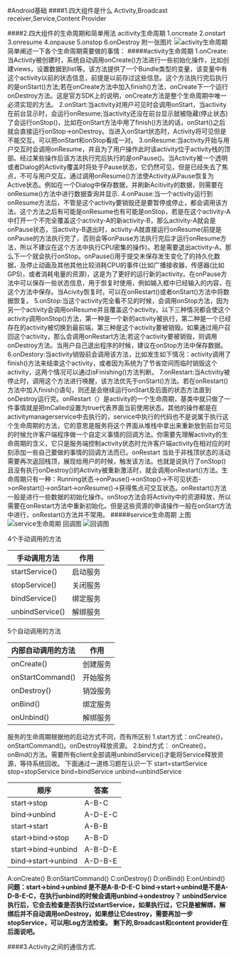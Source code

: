 #Android基础
####1.四大组件是什么
Activity,Broadcast receiver,Service,Content Provider

####2.四大组件的生命周期和简单用法
acitivity生命周期
1.oncreate
2.onstart
3.onresume
4.onpause
5.onstop
6.onDestroy
附一张图片
![activity生命周期](http://img.blog.csdn.net/20160717151833576?watermark/2/text/aHR0cDovL2Jsb2cuY3Nkbi5uZXQv/font/5a6L5L2T/fontsize/400/fill/I0JBQkFCMA==/dissolve/70/gravity/SouthEast)
简单阐述一下各个生命周期需要做的事情：
#####activity生命周期
1.onCreate:当Activity被创建时，系统自动调用onCreate()方法进行一些初始化操作，比如创建views，设置数据到list等。该方法提供了一个Bundle类型的变量，该变量中有这个activity以前的状态信息，前提是以前存过这些信息。这个方法执行完后执行的是onStart()方法;若在onCreate方法中加入finish()方法，onCreate下一个运行onDestroy方法。这是官方SDK上的说明，onCreate方法是整个生命周期中唯一必须实现的方法。
2.onStart:当activity对用户可见时会调用onStart，当activity在前台显示时，会运行onResume;当activity还没在前台显示就被隐藏(停止状态)了会运行onStop()，比如在onStart方法中用了finish()方法的话，onStart()之后就会直接运行onStop->onDestroy。当进入onStart状态时，Activity将可见但是不能交互。可以把onStart和onStop看成一对。
3.onResume:当activity开始与用户交互时会调用onResume，并且为了用户操作此时该activity位于activity栈的顶部。经过某些操作后该方法执行完后执行的是onPause()。当Activity被一个透明或者Dialog的Activity覆盖时将处于Pause状态，它仍然可见，但是已经失去了焦点，不可与用户交互。通过调用onResume()方法使Activity从Pause恢复为Active状态。例如在一个Dialog中保存数据，并刷新Acitivity的数据，则需要在onResume()方法中进行数据查询并显示.
4.onPause:当一个activity运行到onResume方法后，不管是这个activity要销毁还是要暂停或停止，都会调用该方法。这个方法之后有可能是onResume也有可能是onStop，若是在这个activity-A中打开一个不完全覆盖这个activity-A的新activity-B，那么activity-A就会是onPause状态，当activity-B退出时，activity-A就直接运行onResume(前提是onPause的方法执行完了，否则会等onPause方法执行完后才运行onResume方法，所以不建议在这个方法中执行CPU密集的操作)。若是需要退出activity-A，那么下一个就会执行onStop。onPause()用于提交未保存发生变化了的持久化数据，及停止动画及其他其他比较消耗CPU的事件(比如广播接收器，传感器(比如GPS)，或者消耗电量的资源)，这是为了更好的运行新的activity。在onPause方法中可以保存一些状态信息，用于恢复时使用，例如输入框中已经输入的内容，在这个方法中保存。当Acivity恢复时，可以在onRestart()或者onStart()方法中将数据恢复。
5.onStop:当这个activity完全看不见的时候，会调用onStop方法，因为另一个activity会调用onResume并且覆盖这个activity。以下三种情况都会使这个activity调用onStop()方法，第一种是一个新的activity被执行，第二种是一个已经存在的activity被切换到最前端，第三种是这个activity要被销毁。如果通过用户召回这个activity，那么会调用onRestart方法;若这个activity要被销毁，则调用onDestroy方法。当用户自己退出程序的时候，建议在onStop方法中保存数据。
6.onDestory:当activity销毁前会调用该方法，比如发生如下情况：activity调用了finish()方法来结束这个activity，或者因为系统为了节省空间而临时销毁这个activity，这两个情况可以通过isFinishing()方法判断。
7.onRestart:当Activitiy被停止时，调用这个方法进行唤醒，该方法优先于onStart()方法。若在onRestart()方法中加入finish()语句，则还是会继续运行onStart及后面的状态方法直到onDestroy运行完。onRestart（）是activity的一个生命周期，基类中就只做了一件事情就是把mCalled设置为true代表界面当前使用状态。其他的操作都是在activitymanagerservice中去执行的，service中执行的代码也不是说属于执行这个生命周期的方法，它的意思是服务将这个界面从堆栈中拿出来重新放到前台可见的时候允许客户端程序做一个自定义事情的回调方法。你需要先理解activity的生命周期的含义，它只是服务端控制activity状态时允许客户端activity在相对应的时刻添加一些自己要做的事情的回调方法而已。onRestart 当处于非栈顶状态的活动需要再次返回栈顶，展现给用户的时候，触发该方法。也就是说执行了onStop()且没有执行onDestroy()的Activity被重新激活时，就会调用onRestart()方法。生命周期只有一种：Running状态->onPause()->onStop()->不可见状态->onRestart()->onStart->onResume()->获得焦点可交互状态。onRestart()方法一般是进行一些数据的初始化操作。onStop方法会将Activity中的资源释放，所以需要在onRestart方法中重新初始化。但是这些资源的申请操作一般在onStart方法中进行，onRestart()方法并不常用。
#####service生命周期
上图
![service生命周期](https://upload-images.jianshu.io/upload_images/944365-cf5c1a9d2dddaaca.png?imageMogr2/auto-orient/strip%7CimageView2/2/w/456)
回调图
![回调图](https://github.com/HIT-Alibaba/interview/blob/master/img/android-service-callback.png?raw=true)

4个手动调用的方法  

| 手动调用方法 | 作用 |
|--------|--------|
|    startService()    |    启动服务    |
|    stopService()    |    关闭服务    |
|    bindService()    |    绑定服务    |
|    unbindService()    |    解绑服务    |

5个自动调用的方法  

| 内部自动调用的方法 | 作用 |
|--------|--------|
|    onCreate()    |    创建服务    |
|    onStartCommand()    |    开始服务    |
|    onDestroy()    |    销毁服务    |
|    onBind()    |    绑定服务    |
|    onUnbind()    |    解绑服务    |

服务的生命周期根据他的启动方式不同，而有所区别
1.start方式：onCreate()，onStartCommand()。onDestroy释放资源。
2.bind方式： onCreate()，onBind()方法。需要所有client全部调用unbindService()才能将Service释放资源，等待系统回收。
下面通过一道练习题在认识一下
start=startService
stop=stopService
bind=bindService
unbind=unbindService  
	
| 顺序 | 答案 |
|--------|--------|
|   start->stop    |    A-B-C    |
|    bind->unbind    |    A-D-E-C    |
|    start->start    |    A-B-B    |
|   start->bind->stop   |    A-B-D    |
|    start->bind->unbind    |    A-B-D-E    |
|    bind->start->unbind    |    A-D-B-E    |

A:onCreate()
B:onStartCommand()
C:onDestroy()
D:onBind()
E:onUnbind()
**问题：start->bind->unbind 是不是A-B-D-E-C bind->start->unbind是不是A-D-B-E-C，在执行unbind的时候会调用unbind->ondestroy？
unbindService执行后，它会去检查是否执行过startService，如果执行过，它只是被解绑，解绑后并不自动调用onDestroy，如果想让它destroy，需要再加一步stopService，可以用Log方法检查。**
**剩下的,Broadcast和content provider在后面说吧。**

####3.Activity之间的通信方式.
